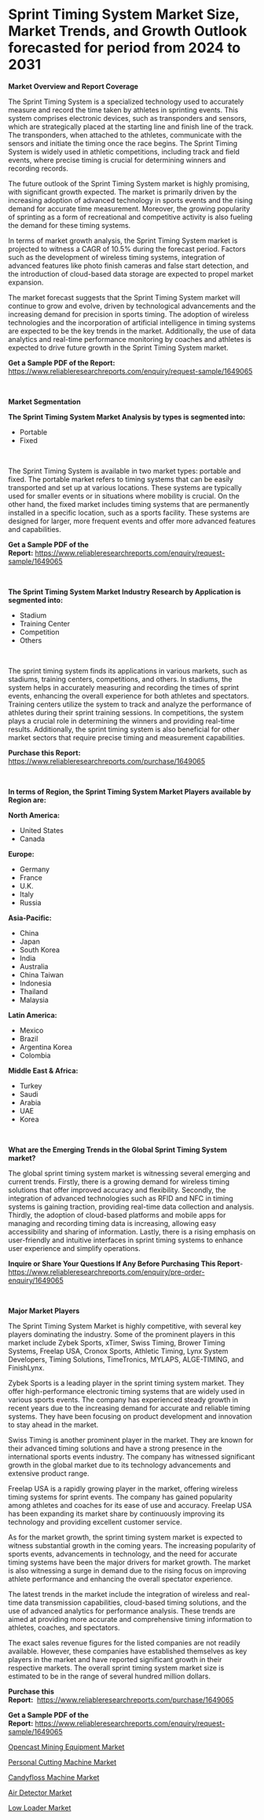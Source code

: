 <p><h1>Sprint Timing System Market Size, Market Trends, and Growth Outlook forecasted for period from 2024 to 2031</h1></p><p><strong>Market Overview and Report Coverage</strong></p>
<p><p>The Sprint Timing System is a specialized technology used to accurately measure and record the time taken by athletes in sprinting events. This system comprises electronic devices, such as transponders and sensors, which are strategically placed at the starting line and finish line of the track. The transponders, when attached to the athletes, communicate with the sensors and initiate the timing once the race begins. The Sprint Timing System is widely used in athletic competitions, including track and field events, where precise timing is crucial for determining winners and recording records.</p><p>The future outlook of the Sprint Timing System market is highly promising, with significant growth expected. The market is primarily driven by the increasing adoption of advanced technology in sports events and the rising demand for accurate time measurement. Moreover, the growing popularity of sprinting as a form of recreational and competitive activity is also fueling the demand for these timing systems.</p><p>In terms of market growth analysis, the Sprint Timing System market is projected to witness a CAGR of 10.5% during the forecast period. Factors such as the development of wireless timing systems, integration of advanced features like photo finish cameras and false start detection, and the introduction of cloud-based data storage are expected to propel market expansion.</p><p>The market forecast suggests that the Sprint Timing System market will continue to grow and evolve, driven by technological advancements and the increasing demand for precision in sports timing. The adoption of wireless technologies and the incorporation of artificial intelligence in timing systems are expected to be the key trends in the market. Additionally, the use of data analytics and real-time performance monitoring by coaches and athletes is expected to drive future growth in the Sprint Timing System market.</p></p>
<p><strong>Get a Sample PDF of the Report:</strong> <a href="https://www.reliableresearchreports.com/enquiry/request-sample/1649065">https://www.reliableresearchreports.com/enquiry/request-sample/1649065</a></p>
<p>&nbsp;</p>
<p><strong>Market Segmentation</strong></p>
<p><strong>The Sprint Timing System Market Analysis by types is segmented into:</strong></p>
<p><ul><li>Portable</li><li>Fixed</li></ul></p>
<p>&nbsp;</p>
<p><p>The Sprint Timing System is available in two market types: portable and fixed. The portable market refers to timing systems that can be easily transported and set up at various locations. These systems are typically used for smaller events or in situations where mobility is crucial. On the other hand, the fixed market includes timing systems that are permanently installed in a specific location, such as a sports facility. These systems are designed for larger, more frequent events and offer more advanced features and capabilities.</p></p>
<p><strong>Get a Sample PDF of the Report:</strong>&nbsp;<a href="https://www.reliableresearchreports.com/enquiry/request-sample/1649065">https://www.reliableresearchreports.com/enquiry/request-sample/1649065</a></p>
<p>&nbsp;</p>
<p><strong>The Sprint Timing System Market Industry Research by Application is segmented into:</strong></p>
<p><ul><li>Stadium</li><li>Training Center</li><li>Competition</li><li>Others</li></ul></p>
<p>&nbsp;</p>
<p><p>The sprint timing system finds its applications in various markets, such as stadiums, training centers, competitions, and others. In stadiums, the system helps in accurately measuring and recording the times of sprint events, enhancing the overall experience for both athletes and spectators. Training centers utilize the system to track and analyze the performance of athletes during their sprint training sessions. In competitions, the system plays a crucial role in determining the winners and providing real-time results. Additionally, the sprint timing system is also beneficial for other market sectors that require precise timing and measurement capabilities.</p></p>
<p><strong>Purchase this Report:</strong>&nbsp; <a href="https://www.reliableresearchreports.com/purchase/1649065">https://www.reliableresearchreports.com/purchase/1649065</a></p>
<p>&nbsp;</p>
<p><strong>In terms of Region, the Sprint Timing System Market Players available by Region are:</strong></p>
<p>
    <p> <strong> North America: </strong>
        <ul>
            <li>United States</li>
            <li>Canada</li>
        </ul>
        </p> 
    <p> <strong> Europe: </strong>
        <ul>
            <li>Germany</li>
            <li>France</li>
            <li>U.K.</li>
            <li>Italy</li>
            <li>Russia</li>
        </ul>
        </p> 
    <p> <strong> Asia-Pacific: </strong>
        <ul>
            <li>China</li>
            <li>Japan</li>
            <li>South Korea</li>
            <li>India</li>
            <li>Australia</li>
            <li>China Taiwan</li>
            <li>Indonesia</li>
            <li>Thailand</li>
            <li>Malaysia</li>
        </ul>
        </p> 
    <p> <strong> Latin America: </strong>
        <ul>
            <li>Mexico</li>
            <li>Brazil</li>
            <li>Argentina Korea</li>
            <li>Colombia</li>
        </ul>
        </p> 
    <p> <strong> Middle East & Africa: </strong>
        <ul>
            <li>Turkey</li>
            <li>Saudi</li>
            <li>Arabia</li>
            <li>UAE</li>
            <li>Korea</li>
        </ul>
    </p>
    </p>
<p>&nbsp;</p>
<p><strong>What are the Emerging Trends in the Global Sprint Timing System market?</strong></p>
<p><p>The global sprint timing system market is witnessing several emerging and current trends. Firstly, there is a growing demand for wireless timing solutions that offer improved accuracy and flexibility. Secondly, the integration of advanced technologies such as RFID and NFC in timing systems is gaining traction, providing real-time data collection and analysis. Thirdly, the adoption of cloud-based platforms and mobile apps for managing and recording timing data is increasing, allowing easy accessibility and sharing of information. Lastly, there is a rising emphasis on user-friendly and intuitive interfaces in sprint timing systems to enhance user experience and simplify operations.</p></p>
<p><strong>Inquire or Share Your Questions If Any Before Purchasing This Report</strong>- <a href="https://www.reliableresearchreports.com/enquiry/pre-order-enquiry/1649065">https://www.reliableresearchreports.com/enquiry/pre-order-enquiry/1649065</a></p>
<p>&nbsp;</p>
<p><strong>Major Market Players</strong></p>
<p><p>The Sprint Timing System Market is highly competitive, with several key players dominating the industry. Some of the prominent players in this market include Zybek Sports, xTimer, Swiss Timing, Brower Timing Systems, Freelap USA, Cronox Sports, Athletic Timing, Lynx System Developers, Timing Solutions, TimeTronics, MYLAPS, ALGE-TIMING, and FinishLynx. </p><p>Zybek Sports is a leading player in the sprint timing system market. They offer high-performance electronic timing systems that are widely used in various sports events. The company has experienced steady growth in recent years due to the increasing demand for accurate and reliable timing systems. They have been focusing on product development and innovation to stay ahead in the market. </p><p>Swiss Timing is another prominent player in the market. They are known for their advanced timing solutions and have a strong presence in the international sports events industry. The company has witnessed significant growth in the global market due to its technology advancements and extensive product range.</p><p>Freelap USA is a rapidly growing player in the market, offering wireless timing systems for sprint events. The company has gained popularity among athletes and coaches for its ease of use and accuracy. Freelap USA has been expanding its market share by continuously improving its technology and providing excellent customer service.</p><p>As for the market growth, the sprint timing system market is expected to witness substantial growth in the coming years. The increasing popularity of sports events, advancements in technology, and the need for accurate timing systems have been the major drivers for market growth. The market is also witnessing a surge in demand due to the rising focus on improving athlete performance and enhancing the overall spectator experience.</p><p>The latest trends in the market include the integration of wireless and real-time data transmission capabilities, cloud-based timing solutions, and the use of advanced analytics for performance analysis. These trends are aimed at providing more accurate and comprehensive timing information to athletes, coaches, and spectators.</p><p>The exact sales revenue figures for the listed companies are not readily available. However, these companies have established themselves as key players in the market and have reported significant growth in their respective markets. The overall sprint timing system market size is estimated to be in the range of several hundred million dollars.</p></p>
<p><strong>Purchase this Report:</strong>&nbsp;&nbsp;<a href="https://www.reliableresearchreports.com/purchase/1649065">https://www.reliableresearchreports.com/purchase/1649065</a></p>
<p></p>
<p><strong>Get a Sample PDF of the Report:</strong>&nbsp;<a href="https://www.reliableresearchreports.com/enquiry/request-sample/1649065">https://www.reliableresearchreports.com/enquiry/request-sample/1649065</a></p>
<p><p><a href="https://github.com/lylyparadise/Market-Research-Report-List-1/blob/main/opencast-mining-equipment-market.md">Opencast Mining Equipment Market</a></p><p><a href="https://github.com/markusgodoy/Market-Research-Report-List-1/blob/main/personal-cutting-machine-market.md">Personal Cutting Machine Market</a></p><p><a href="https://github.com/mauripalmi/Market-Research-Report-List-1/blob/main/candyfloss-machine-market.md">Candyfloss Machine Market</a></p><p><a href="https://github.com/nathandecarvalho/Market-Research-Report-List-1/blob/main/air-detector-market.md">Air Detector Market</a></p><p><a href="https://github.com/globismark/Market-Research-Report-List-1/blob/main/low-loader-market.md">Low Loader Market</a></p></p>